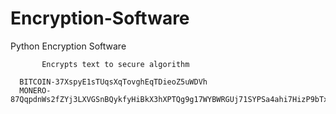 # Encryption-Software
Python Encryption Software 

           Encrypts text to secure algorithm
            
      BITCOIN-37XspyE1sTUqsXqTovghEqTDieoZ5uWDVh
      MONERO-87QqpdnWs2fZYj3LXVGSnBQykfyHiBkX3hXPTQg9g17WYBWRGUj71SYPSa4ahi7HizP9bTxRmQ6TTeLUP62XknJaFpbuHsA
